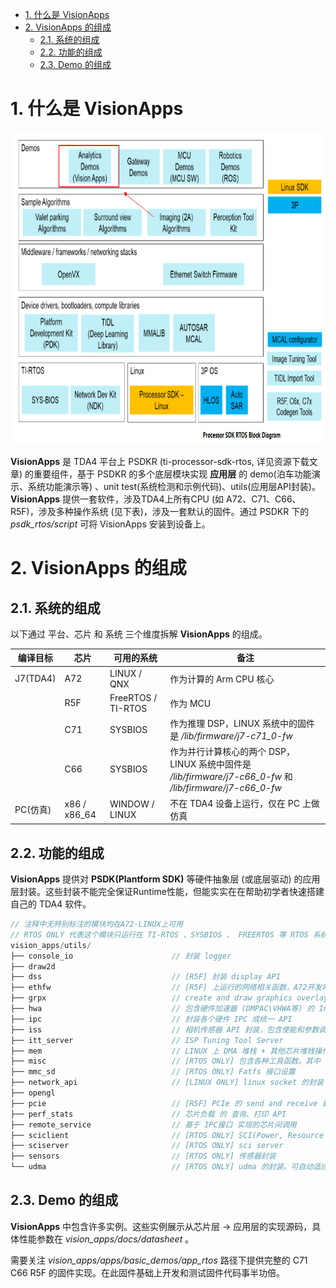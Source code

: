 - [1. 什么是 VisionApps](#1-什么是-visionapps)
- [2. VisionApps 的组成](#2-visionapps-的组成)
    - [2.1. 系统的组成](#21-系统的组成)
    - [2.2. 功能的组成](#22-功能的组成)
    - [2.3. Demo 的组成](#23-demo-的组成)

# 1. 什么是 VisionApps

<img src="https://raw.githubusercontent.com/Yuefeng95/Images/main/img/202202261301505.png" height="500px" />

**VisionApps** 是 TDA4 平台上 PSDKR (ti-processor-sdk-rtos, 详见资源下载文章) 的重要组件，基于 PSDKR 的多个底层模块实现 **应用层** 的 demo(泊车功能演示、系统功能演示等) 、unit test(系统检测和示例代码)、utils(应用层API封装)。   
**VisionApps** 提供一套软件，涉及TDA4上所有CPU (如 A72、C71、C66、R5F)，涉及多种操作系统 (见下表)，涉及一套默认的固件。通过 PSDKR 下的 _psdk_rtos/script_ 可将 VisionApps 安装到设备上。

# 2. VisionApps 的组成

## 2.1. 系统的组成

以下通过 平台、芯片 和 系统 三个维度拆解 **VisionApps** 的组成。

| 编译目标 | 芯片         | 可用的系统           | 备注                                                                                                      |
| -------- | ------------ | -------------------- | --------------------------------------------------------------------------------------------------------- |
| J7(TDA4) | A72          | LINUX / QNX          | 作为计算的 Arm CPU 核心                                                                                   |
|          | R5F          | FreeRTOS / TI-RTOS  | 作为 MCU                                                                                                  |
|          | C71          | SYSBIOS              | 作为推理 DSP，LINUX 系统中的固件是 _/lib/firmware/j7-c71_0-fw_                                            |
|          | C66          | SYSBIOS              | 作为并行计算核心的两个 DSP，LINUX 系统中固件是 _/lib/firmware/j7-c66_0-fw_ 和 _/lib/firmware/j7-c66_0-fw_ |
| PC(仿真) | x86 / x86_64 | WINDOW / LINUX       | 不在 TDA4 设备上运行，仅在 PC 上做仿真                                                                    |

## 2.2. 功能的组成

**VisionApps** 提供对 **PSDK(Plantform SDK)** 等硬件抽象层 (或底层驱动) 的应用层封装。这些封装不能完全保证Runtime性能，但能实实在在帮助初学者快速搭建自己的 TDA4 软件。

```cpp
// 注释中无特别标注的模块均在A72-LINUX上可用
// RTOS ONLY 代表这个模块只运行在 TI-RTOS 、SYSBIOS 、 FREERTOS 等 RTOS 系统中，多数仅支持 C71 C66 R5F 芯片
vision_apps/utils/
├── console_io                      // 封装 logger
├── draw2d                          
├── dss                             // [R5F] 封装 display API
├── ethfw                           // [R5F] 上运行的网络相关函数，A72开发时不需要
├── grpx                            // create and draw graphics overlays for demos
├── hwa                             // 包含硬件加速器 (DMPAC\VHWA等) 的 Init\DeInit
├── ipc                             // 封装各个硬件 IPC 成统一 API
├── iss                             // 相机传感器 API 封装，包含使能和参数调节
├── itt_server                      // ISP Tuning Tool Server
├── mem                             // LINUX 上 DMA 堆栈 + 其他芯片堆栈操作 的统一API
├── misc                            // [RTOS ONLY] 包含各种工具函数。其中 打印CPU频率API 可用于性能测试
├── mmc_sd                          // [RTOS ONLY] Fatfs 接口设置
├── network_api                     // [LINUX ONLY] linux socket 的封装
├── opengl                          
├── pcie                            // [R5F] PCIe 的 send and receive 封装
├── perf_stats                      // 芯片负载 的 查询、打印 API
├── remote_service                  // 基于 IPC接口 实现的芯片间调用
├── sciclient                       // [RTOS ONLY] SCI(Power, Resource and Security Management) 的 client 接口
├── sciserver                       // [RTOS ONLY] sci server
├── sensors                         // [RTOS ONLY] 传感器封装
└── udma                            // [RTOS ONLY] udma 的封装。可自动适应的调用 UDMA，也包含默认的驱动设置。
```

## 2.3. Demo 的组成

**VisionApps** 中包含许多实例。这些实例展示从芯片层 -> 应用层的实现源码，具体性能参数在 _vision_apps/docs/datasheet_ 。

需要关注 _vision_apps/apps/basic_demos/app_rtos_ 路径下提供完整的 C71 C66 R5F 的固件实现。在此固件基础上开发和测试固件代码事半功倍。